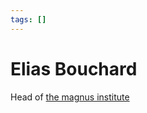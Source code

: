 ```yaml
---
tags: []
---
```

# Elias Bouchard   
   
Head of [the magnus institute](../Organizations/the%20magnus%20institute.md)